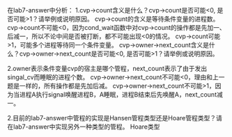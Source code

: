 在lab7-answer中分析：
1.cvp->count含义是什么？cvp->count是否可能<0, 是否可能>1？请举例或说明原因。
	cvp->count的含义是等待条件变量的进程数。
	cvp->count不可能<0，因为cond_wait函数中对cvp->count的操作都是先加一、后减一，所以不论中间是否被打断，都不可能出现<0的情况。
	cvp->count可能>1，可能多个进程等待同一个条件变量。
	cvp->owner->next_count含义是什么？cvp->owner->next_count是否可能<0, 是否可能>1？请举例或说明原因。

2.owner表示条件变量cvp的宿主是哪个管程，next_count表示了由于发出singal_cv而睡眠的进程个数。
	cvp->owner->next_count不可能<0，理由和上一题是一样的，所有操作都是先加后减。
	cvp->owner->next_count不可能>1，因为当进程A执行signal唤醒进程B，A睡眠，进程B结束后先唤醒A，next_count减一。

2.目前的lab7-answer中管程的实现是Hansen管程类型还是Hoare管程类型？请在lab7-answer中实现另外一种类型的管程。
	Hoare类型